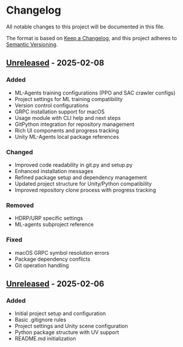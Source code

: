 # Changelog

All notable changes to this project will be documented in this file.

The format is based on [Keep a Changelog](https://keepachangelog.com/en/1.1.0/),
and this project adheres to [Semantic Versioning](https://semver.org/spec/v2.0.0.html).

## [Unreleased] - 2025-02-08

### Added
- ML-Agents training configurations (PPO and SAC crawler configs)
- Project settings for ML training compatibility
- Version control configurations
- GRPC installation support for macOS
- Usage module with CLI help and next steps
- GitPython integration for repository management
- Rich UI components and progress tracking
- Unity ML-Agents local package references

### Changed
- Improved code readability in git.py and setup.py
- Enhanced installation messages
- Refined package setup and dependency management
- Updated project structure for Unity/Python compatibility
- Improved repository clone process with progress tracking

### Removed
- HDRP/URP specific settings
- ML-agents subproject reference

### Fixed
- macOS GRPC symbol resolution errors
- Package dependency conflicts
- Git operation handling

## [Unreleased] - 2025-02-06

### Added
- Initial project setup and configuration
- Basic .gitignore rules
- Project settings and Unity scene configuration
- Python package structure with UV support
- README.md initialization

[unreleased]: https://github.com/p3nGu1nZz/ai-spider/compare/v0.0.1...HEAD
[0.0.1]: https://github.com/p3nGu1nZz/ai-spider/releases/tag/v0.0.1